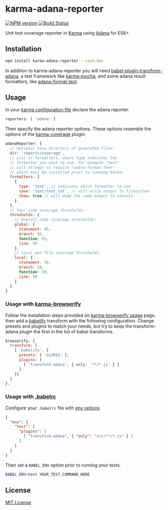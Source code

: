 # karma-adana-reporter

[![NPM version](http://img.shields.io/npm/v/karma-adana-reporter.svg)](https://www.npmjs.org/package/karma-adana-reporter)
[![Build Status](https://travis-ci.org/olegskl/karma-adana-reporter.svg?branch=master)](https://travis-ci.org/olegskl/karma-adana-reporter)

Unit test coverage reporter in [Karma](https://github.com/karma-runner/karma) using [Adana](https://github.com/adana-coverage/babel-plugin-transform-adana) for ES6+.

## Installation

```bash
npm install karma-adana-reporter --save-dev
```

In addition to karma-adana-reporter you will need [babel-plugin-transform-adana](https://github.com/adana-coverage/babel-plugin-transform-adana), a test framework like [karma-mocha](https://github.com/karma-runner/karma-mocha), and some adana result formatters, like [adana-format-text](https://github.com/olegskl/adana-format-text).

## Usage

In your [karma configuration file](https://karma-runner.github.io/0.13/config/configuration-file.html) declare the adana reporter.

```js
reporters: [ 'adana' ]
```

Then specify the adana reporter options. These options resemble the options of the [karma-coverage](https://github.com/karma-runner/karma-coverage) plugin.

```js
adanaReporter: {
  // Optional base directory of generated files:
  dir: 'reports/coverage',
  // List of formatters, where type indicates the
  // formatter you want to use, for example "text"
  // will attempt to require "adana-format-text"
  // which must be installed prior to running Karma:
  formatters: [
    {
      type: 'text', // indicates which formatter to use
      save: 'text/text.txt', // will write output to filesystem
      show: true // will dump the same output to console
    }
  ],
  // Your code coverage thresholds:
  thresholds: {
    // Overall code coverage thresholds:
    global: {
      statement: 95,
      branch: 95,
      function: 95,
      line: 95
    },
    // Local per-file coverage thresholds:
    local: {
      statement: 50,
      branch: 50,
      function: 50,
      line: 50
    }
  }
}
```

### Usage with [karma-browserify](https://github.com/nikku/karma-browserify)

Follow the installation steps provided on [karma-browserify usage](https://github.com/nikku/karma-browserify#usage) page, then add a [babelify](https://github.com/babel/babelify) transform with the following configuration. Change presets and plugins to match your needs, but try to keep the transform-adana plugin the first in the list of babel transforms.

```js
browserify: {
  transform: [
    [ 'babelify', {
      presets: [ 'es2015' ],
      plugins: [
        [ 'transform-adana', { only: '**/*.js' } ]
      ]
    }]
  ]
},
```

### Usage with [.babelrc](https://babeljs.io/docs/usage/babelrc/)

Configure your `.babelrc` file with [env options](https://babeljs.io/docs/usage/babelrc/#env-option)

```json
{
  "env": {
    "test": {
      "plugins": [
        [ "transform-adana", { "only": "src/**/*.js" } ]
      ]
    }
  }
}
```

Then set a `BABEL_ENV` option prior to running your tests.

```bash
BABEL_ENV=test YOUR_TEST_COMMAND_HERE
```

## License

[MIT License](http://opensource.org/licenses/MIT)
